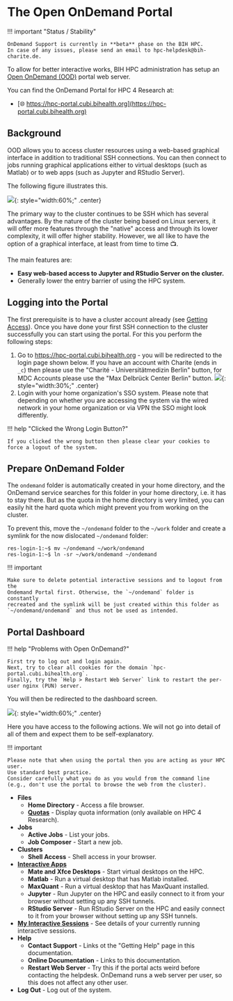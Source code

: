 # The Open OnDemand Portal

!!! important "Status / Stability"

    OnDemand Support is currently in **beta** phase on the BIH HPC.
    In case of any issues, please send an email to hpc-helpdesk@bih-charite.de.

To allow for better interactive works, BIH HPC administration has setup an  [Open OnDemand (OOD)](https://openondemand.org/) portal web server.

You can find the OnDemand Portal for HPC 4 Research at:

- [:globe_with_meridians: https://hpc-portal.cubi.bihealth.org](https://hpc-portal.cubi.bihealth.org)

## Background

OOD allows you to access cluster resources using a web-based graphical interface in addition to traditional SSH connections.
You can then connect to jobs running graphical applications either to virtual desktops (such as Matlab) or to web apps (such as Jupyter and RStudio Server).

The following figure illustrates this.

![](figures/ondemand-overview.png){: style="width:60%;" .center}

The primary way to the cluster continues to be SSH which has several advantages.
By the nature of the cluster being based on Linux servers, it will offer more features through the "native" access and through its lower complexity, it will offer higher stability.
However, we all like to have the option of a graphical interface, at least from time to time :tv:.

The main features are:

- **Easy web-based access to Jupyter and RStudio Server on the cluster.**
- Generally lower the entry barrier of using the HPC system.

## Logging into the Portal

The first prerequisite is to have a cluster account already (see [Getting Access](../admin/getting-access.md)).
Once you have done your first SSH connection to the cluster successfully you can start using the portal.
For this you perform the following steps:

1. Go to https://hpc-portal.cubi.bihealth.org - you will be redirected to the login page shown below.
    If you have an account with Charite (ends in `_c`) then please use the "Charité - Universitätmedizin Berlin" button, for MDC Accounts please use the "Max Delbrück Center Berlin" button.
    ![](figures/ondemand-hpc-sso.png){: style="width:30%;" .center}
2. Login with your home organization's SSO system.
    Please note that depending on whether you are accessing the system via the wired network in your home organization or via VPN the SSO might look differently.

!!! help "Clicked the Wrong Login Button?"

    If you clicked the wrong button then please clear your cookies to force a logout of the system.

## Prepare OnDemand Folder

The `ondemand` folder is automatically created in your home directory, and the
OnDemand service searches for this folder in your home directory, i.e. it has
to stay there. But as the quota in the home directory is very limited, you can
easily hit the hard quota which might prevent you from working on the cluster.

To prevent this, move the `~/ondemand` folder to the `~/work` folder and create
a symlink for the now dislocated `~/ondemand` folder:

```
res-login-1:~$ mv ~/ondemand ~/work/ondemand
res-login-1:~$ ln -sr ~/work/ondemand ~/ondemand
```

!!! important

    Make sure to delete potential interactive sessions and to logout from the
    Ondemand Portal first. Otherwise, the `~/ondemand` folder is constantly
    recreated and the symlink will be just created within this folder as
    `~/ondemand/ondemand` and thus not be used as intended.

## Portal Dashboard

!!! help "Problems with Open OnDemand?"

    First try to log out and login again.
    Next, try to clear all cookies for the domain `hpc-portal.cubi.bihealth.org`.
    Finally, try the `Help > Restart Web Server` link to restart the per-user nginx (PUN) server.

You will then be redirected to the dashboard screen.

![](figures/ondemand-dashboard.png){: style="width:60%;" .center}

Here you have access to the following actions.
We will not go into detail of all of them and expect them to be self-explanatory.

!!! important

    Please note that when using the portal then you are acting as your HPC user.
    Use standard best practice.
    Consider carefully what you do as you would from the command line (e.g., don't use the portal to browse the web from the cluster).

- **Files**
    - **Home Directory** - Access a file browser.
    - [**Quotas**](quotas.md) - Display quota information (only available on HPC 4 Research).
- **Jobs**
    - **Active Jobs** - List your jobs.
    - **Job Composer** - Start a new job.
- **Clusters**
    - **Shell Access** - Shell access in your browser.
- [**Interactive Apps**](interactive.md)
    - **Mate and Xfce Desktops** - Start virtual desktops on the HPC.
    - **Matlab** - Run a virtual desktop that has Matlab installed.
    - **MaxQuant** - Run a virtual desktop that has MaxQuant installed.
    - **Jupyter** - Run Jupyter on the HPC and easily connect to it from your browser without setting up any SSH tunnels.
    - **RStudio Server** - Run RStudio Server on the HPC and easily connect to it from your browser without setting up any SSH tunnels.
- [**My Interactive Sessions**](interactive.md) - See details of your currently running interactive sessions.
- **Help**
    - **Contact Support** - Links ot the "Getting Help" page in this documentation.
    - **Online Documentation** - Links to this documentation.
    - **Restart Web Server** - Try this if the portal acts weird before contacting the helpdesk. OnDemand runs a web server per user, so this does not affect any other user.
- **Log Out** - Log out of the system.
